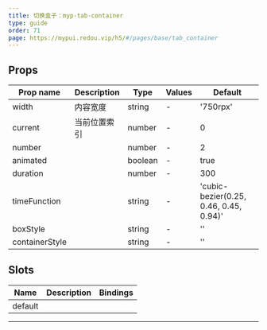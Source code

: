 ```yaml
---
title: 切换盒子：myp-tab-container
type: guide
order: 71
page: https://mypui.redou.vip/h5/#/pages/base/tab_container
---
```


## Props

| Prop name      | Description  | Type    | Values | Default                                |
| -------------- | ------------ | ------- | ------ | -------------------------------------- |
| width          | 内容宽度     | string  | -      | '750rpx'                               |
| current        | 当前位置索引 | number  | -      | 0                                      |
| number         |              | number  | -      | 2                                      |
| animated       |              | boolean | -      | true                                   |
| duration       |              | number  | -      | 300                                    |
| timeFunction   |              | string  | -      | 'cubic-bezier(0.25, 0.46, 0.45, 0.94)' |
| boxStyle       |              | string  | -      | ''                                     |
| containerStyle |              | string  | -      | ''                                     |

## Slots

| Name    | Description | Bindings |
| ------- | ----------- | -------- |
| default |             |          |

---
